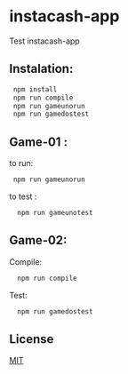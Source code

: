 # instacash-app
Test instacash-app

## Instalation:
```bash
 npm install 
 npm run compile
 npm run gameunorun
 npm run gamedostest
```

## Game-01 :
to run: 
```bash
 npm run gameunorun
```
to test :
```bash
  npm run gameunotest
```
## Game-02:
Compile:
```bash
  npm run compile
```
Test:
```bash
  npm run gamedostest
```

## License
[MIT](https://choosealicense.com/licenses/mit/)
